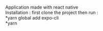 Application made with react native  
Installation : first clone the project  then run :  
*yarn global add expo-cli   
*yarn  
